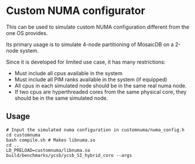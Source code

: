 # Custom NUMA configurator

This can be used to simulate custom NUMA configuration different from the one OS provides.

Its primary usage is to simulate 4-node partitioning of MosaicDB on a 2-node system.

Since it is developed for limited use case, it has many restrictions:
- Must include all cpus available in the system
- Must include all PIM ranks available in the system (if equipped)
- All cpus in each simulated node should be in the same real numa node.
- If two cpus are hyperthreaded cores from the same physical core, they should be in the same simulated node.

## Usage
```shell
# Input the simulated numa configuration in customnuma/numa_config.h
cd customnuma
bash compile.sh # Makes libnuma.so
cd ..
LD_PRELOAD=customnuma/libnuma.so build/benchmarks/ycsb/ycsb_SI_hybrid_coro --args
```
